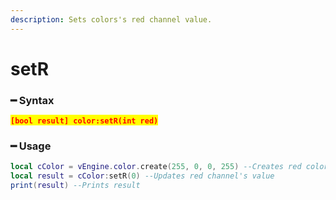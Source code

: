 ```yaml
---
description: Sets colors's red channel value.
---
```


# setR

### ━ Syntax

<mark style="color:red;">**`[bool result] color:setR(int red)`**</mark>

### ━ Usage

```lua
local cColor = vEngine.color.create(255, 0, 0, 255) --Creates red color
local result = cColor:setR(0) --Updates red channel's value
print(result) --Prints result
```

